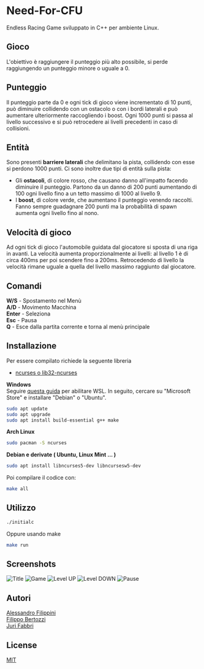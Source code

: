 # Need-For-CFU
Endless Racing Game sviluppato in C++ per ambiente Linux.

## Gioco
L'obiettivo è raggiungere il punteggio più alto possibile, si perde raggiungendo un punteggio minore o uguale a 0.

## Punteggio
Il punteggio parte da 0 e ogni tick di gioco viene incrementato di 10 punti, può diminuire collidendo con un ostacolo o con i bordi laterali e può aumentare ulteriormente raccogliendo i boost. Ogni 1000 punti si passa al livello successivo e si può retrocedere ai livelli precedenti in caso di collisioni.

## Entità
Sono presenti **barriere laterali** che delimitano la pista, collidendo con esse si perdono 1000 punti. Ci sono inoltre due tipi di entità sulla pista: 
- Gli **ostacoli**, di colore rosso, che causano danno all'impatto facendo diminuire il punteggio. Partono da un danno di 200 punti aumentando di   100 ogni livello fino a un tetto massimo di 1000 al livello 9.
- I **boost**, di colore verde, che aumentano il punteggio venendo raccolti. Fanno sempre guadagnare 200 punti ma la probabilità di spawn aumenta ogni livello fino al nono.


## Velocità di gioco
Ad ogni tick di gioco l'automobile guidata dal giocatore si sposta di una riga in avanti. La velocità aumenta proporzionalmente ai livelli: al livello 1 è di circa 400ms per poi scendere fino a 200ms. Retrocedendo di livello la velocità rimane uguale a quella del livello massimo raggiunto dal giocatore.


## Comandi
**W/S** - Spostamento nel Menù  
**A/D** - Movimento Macchina  
**Enter** - Seleziona  
**Esc** - Pausa  
**Q** - Esce dalla partita corrente e torna al menù principale


## Installazione
Per essere compilato richiede la seguente libreria

* [ncurses o lib32-ncurses](https://invisible-island.net/ncurses/ncurses.html)

**Windows**    
Seguire [questa guida](https://docs.microsoft.com/it-it/windows/wsl/install-win10) per abilitare WSL. In seguito, cercare su "Microsoft Store" e installare "Debian" o "Ubuntu".
```bash
sudo apt update
sudo apt upgrade
sudo apt install build-essential g++ make
```

**Arch Linux**
```bash
sudo pacman -S ncurses
```

**Debian e derivate ( Ubuntu, Linux Mint ... )**
```bash
sudo apt install libncurses5-dev libncursesw5-dev
```

Poi compilare il codice con:
```bash
make all
```

## Utilizzo
```bash
./initialc
```
Oppure usando make
```bash
make run
```
## Screenshots
![Title](https://imgur.com/uwFvPrA.png)
![Game](https://i.imgur.com/UKVYpqR.png)
![Level UP](https://i.imgur.com/ssW2F89.png)
![Level DOWN](https://i.imgur.com/k88VAiA.png)
![Pause](https://i.imgur.com/EnK603m.png)

## Autori
[Alessandro Filippini](https://github.com/AlePini)  
[Filippo Bertozzi](https://github.com/FilippoBertozzi)  
[Juri Fabbri](https://github.com/Yureehh)

## License
[MIT](https://choosealicense.com/licenses/mit/)